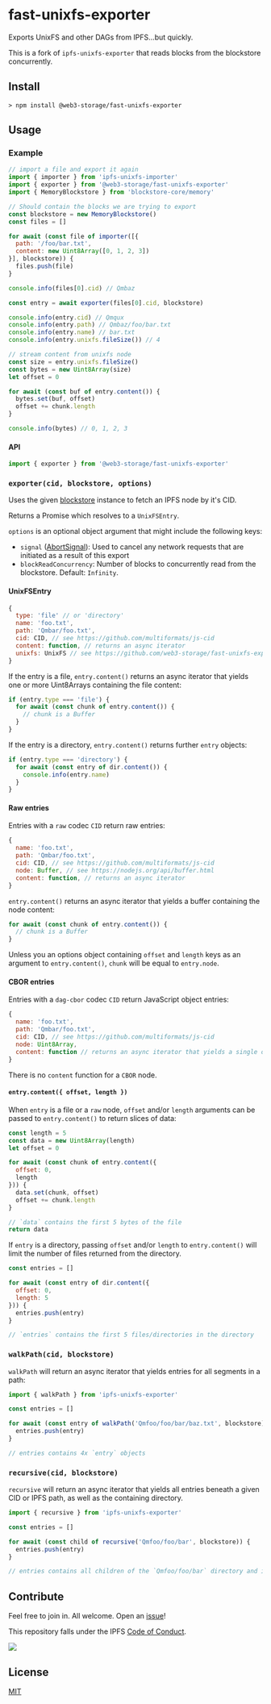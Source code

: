 # fast-unixfs-exporter

Exports UnixFS and other DAGs from IPFS...but quickly.

This is a fork of `ipfs-unixfs-exporter` that reads blocks from the blockstore concurrently.

## Install

```
> npm install @web3-storage/fast-unixfs-exporter
```

## Usage

### Example

```js
// import a file and export it again
import { importer } from 'ipfs-unixfs-importer'
import { exporter } from '@web3-storage/fast-unixfs-exporter'
import { MemoryBlockstore } from 'blockstore-core/memory'

// Should contain the blocks we are trying to export
const blockstore = new MemoryBlockstore()
const files = []

for await (const file of importer([{
  path: '/foo/bar.txt',
  content: new Uint8Array([0, 1, 2, 3])
}], blockstore)) {
  files.push(file)
}

console.info(files[0].cid) // Qmbaz

const entry = await exporter(files[0].cid, blockstore)

console.info(entry.cid) // Qmqux
console.info(entry.path) // Qmbaz/foo/bar.txt
console.info(entry.name) // bar.txt
console.info(entry.unixfs.fileSize()) // 4

// stream content from unixfs node
const size = entry.unixfs.fileSize()
const bytes = new Uint8Array(size)
let offset = 0

for await (const buf of entry.content()) {
  bytes.set(buf, offset)
  offset += chunk.length
}

console.info(bytes) // 0, 1, 2, 3
```

#### API

```js
import { exporter } from '@web3-storage/fast-unixfs-exporter'
```

### `exporter(cid, blockstore, options)`

Uses the given [blockstore][] instance to fetch an IPFS node by it's CID.

Returns a Promise which resolves to a `UnixFSEntry`.

`options` is an optional object argument that might include the following keys:

- `signal` ([AbortSignal](https://developer.mozilla.org/en-US/docs/Web/API/AbortSignal)): Used to cancel any network requests that are initiated as a result of this export
- `blockReadConcurrency`: Number of blocks to concurrently read from the blockstore. Default: `Infinity`.

#### UnixFSEntry

```javascript
{
  type: 'file' // or 'directory'
  name: 'foo.txt',
  path: 'Qmbar/foo.txt',
  cid: CID, // see https://github.com/multiformats/js-cid
  content: function, // returns an async iterator
  unixfs: UnixFS // see https://github.com/web3-storage/fast-unixfs-exporter
}
```

If the entry is a file, `entry.content()` returns an async iterator that yields one or more Uint8Arrays containing the file content:

```javascript
if (entry.type === 'file') {
  for await (const chunk of entry.content()) {
    // chunk is a Buffer
  }
}
```

If the entry is a directory, `entry.content()` returns further `entry` objects:

```javascript
if (entry.type === 'directory') {
  for await (const entry of dir.content()) {
    console.info(entry.name)
  }
}
```

#### Raw entries

Entries with a `raw` codec `CID` return raw entries:

```javascript
{
  name: 'foo.txt',
  path: 'Qmbar/foo.txt',
  cid: CID, // see https://github.com/multiformats/js-cid
  node: Buffer, // see https://nodejs.org/api/buffer.html
  content: function, // returns an async iterator
}
```

`entry.content()` returns an async iterator that yields a buffer containing the node content:

```javascript
for await (const chunk of entry.content()) {
  // chunk is a Buffer
}
```

Unless you an options object containing `offset` and `length` keys as an argument to `entry.content()`, `chunk` will be equal to `entry.node`.

#### CBOR entries

Entries with a `dag-cbor` codec `CID` return JavaScript object entries:

```javascript
{
  name: 'foo.txt',
  path: 'Qmbar/foo.txt',
  cid: CID, // see https://github.com/multiformats/js-cid
  node: Uint8Array,
  content: function // returns an async iterator that yields a single object - see https://github.com/ipld/js-ipld-dag-cbor
}
```

There is no `content` function for a `CBOR` node.

#### `entry.content({ offset, length })`

When `entry` is a file or a `raw` node, `offset` and/or `length` arguments can be passed to `entry.content()` to return slices of data:

```javascript
const length = 5
const data = new Uint8Array(length)
let offset = 0

for await (const chunk of entry.content({
  offset: 0,
  length
})) {
  data.set(chunk, offset)
  offset += chunk.length
}

// `data` contains the first 5 bytes of the file
return data
```

If `entry` is a directory, passing `offset` and/or `length` to `entry.content()` will limit the number of files returned from the directory.

```javascript
const entries = []

for await (const entry of dir.content({
  offset: 0,
  length: 5
})) {
  entries.push(entry)
}

// `entries` contains the first 5 files/directories in the directory
```

### `walkPath(cid, blockstore)`

`walkPath` will return an async iterator that yields entries for all segments in a path:

```javascript
import { walkPath } from 'ipfs-unixfs-exporter'

const entries = []

for await (const entry of walkPath('Qmfoo/foo/bar/baz.txt', blockstore)) {
  entries.push(entry)
}

// entries contains 4x `entry` objects
```

### `recursive(cid, blockstore)`

`recursive` will return an async iterator that yields all entries beneath a given CID or IPFS path, as well as the containing directory.

```javascript
import { recursive } from 'ipfs-unixfs-exporter'

const entries = []

for await (const child of recursive('Qmfoo/foo/bar', blockstore)) {
  entries.push(entry)
}

// entries contains all children of the `Qmfoo/foo/bar` directory and it's children
```

[dag API]: https://github.com/ipfs/interface-ipfs-core/blob/master/SPEC/DAG.md
[blockstore]: https://github.com/ipfs/js-ipfs-interfaces/tree/master/packages/interface-blockstore#readme
[UnixFS]: https://github.com/ipfs/specs/tree/master/unixfs

## Contribute

Feel free to join in. All welcome. Open an [issue](https://github.com/ipfs/fast-unixfs-exporter/issues)!

This repository falls under the IPFS [Code of Conduct](https://github.com/ipfs/community/blob/master/code-of-conduct.md).

[![](https://cdn.rawgit.com/jbenet/contribute-ipfs-gif/master/img/contribute.gif)](https://github.com/ipfs/community/blob/master/contributing.md)

## License

[MIT](LICENSE)
